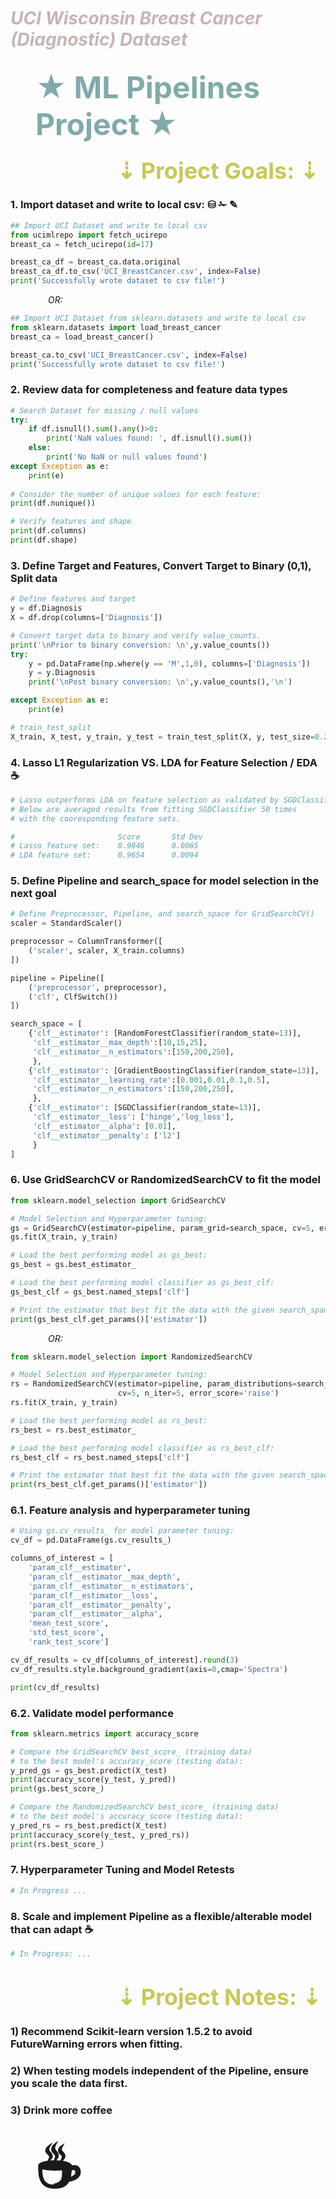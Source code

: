# <div style="color:rgb(200,180,180)"> ***UCI Wisconsin Breast Cancer (Diagnostic) Dataset*** </div>

## <div style="margin-left:40px;color:rgb(130,170,170);font-size:48px"> &#9733;  ML Pipelines Project  &#9733;

### <div style="margin-left:170px;color:rgb(200,200,90);font-size:36px"> &#8675; Project Goals: &#8675;</div>

### 1. Import dataset and write to local csv:  &#9921; &#9985; &#9998;
```python
## Import UCI Dataset and write to local csv
from ucimlrepo import fetch_ucirepo
breast_ca = fetch_ucirepo(id=17)

breast_ca_df = breast_ca.data.original
breast_ca_df.to_csv('UCI_BreastCancer.csv', index=False)
print('Successfully wrote dataset to csv file!')
```
*<div style="margin-left: 60px;"> OR: </div>*
```python
## Import UCI Dataset from sklearn.datasets and write to local csv
from sklearn.datasets import load_breast_cancer
breast_ca = load_breast_cancer()

breast_ca.to_csv('UCI_BreastCancer.csv', index=False)
print('Successfully wrote dataset to csv file!')
```
###
### 2. Review data for completeness and feature data types 
```python
# Search Dataset for missing / null values
try:
    if df.isnull().sum().any()>0:
        print('NaN values found: ', df.isnull().sum())
    else:
        print('No NaN or null values found')
except Exception as e:
    print(e)
    
# Consider the number of unique values for each feature:
print(df.nunique())

# Verify features and shape
print(df.columns)
print(df.shape)
```
###
### 3. Define Target and Features, Convert Target to Binary (0,1), Split data
```python
# Define features and target
y = df.Diagnosis
X = df.drop(columns=['Diagnosis'])

# Convert target data to binary and verify value_counts.
print('\nPrior to binary conversion: \n',y.value_counts())
try:
    y = pd.DataFrame(np.where(y == 'M',1,0), columns=['Diagnosis'])
    y = y.Diagnosis
    print('\nPost binary conversion: \n',y.value_counts(),'\n')

except Exception as e:
    print(e)

# train_test_split
X_train, X_test, y_train, y_test = train_test_split(X, y, test_size=0.2, random_state=13)
```
###
### 4. Lasso L1 Regularization VS. LDA for Feature Selection / EDA &#9749;
```python
# Lasso outperforms LDA on feature selection as validated by SGDClassifier scores:
# Below are averaged results from fitting SGDClassifier 50 times 
# with the cooresponding feature sets.

#                       Score       Std Dev
# Lasso feature set:    0.9846      0.0065
# LDA feature set:      0.9654      0.0094
```
###
### 5. Define Pipeline and search_space for model selection in the next goal
```python
# Define Preprocessor, Pipeline, and search_space for GridSearchCV()
scaler = StandardScaler()

preprocessor = ColumnTransformer([
    ('scaler', scaler, X_train.columns)
])

pipeline = Pipeline([
    ('preprocessor', preprocessor),
    ('clf', ClfSwitch())
])

search_space = [
    {'clf__estimator': [RandomForestClassifier(random_state=13)],
     'clf__estimator__max_depth':[10,15,25],
     'clf__estimator__n_estimators':[150,200,250],
     },
    {'clf__estimator': [GradientBoostingClassifier(random_state=13)],
     'clf__estimator__learning_rate':[0.001,0.01,0.1,0.5],
     'clf__estimator__n_estimators':[150,200,250],
     },
    {'clf__estimator': [SGDClassifier(random_state=13)],
     'clf__estimator__loss': ['hinge','log_loss'],
     'clf__estimator__alpha': [0.01],
     'clf__estimator__penalty': ['l2']
     }
]
```
###
### 6. Use GridSearchCV or RandomizedSearchCV to fit the model 
```python
from sklearn.model_selection import GridSearchCV

# Model Selection and Hyperparameter tuning:
gs = GridSearchCV(estimator=pipeline, param_grid=search_space, cv=5, error_score='raise')
gs.fit(X_train, y_train)

# Load the best performing model as gs_best:
gs_best = gs.best_estimator_

# Load the best performing model classifier as gs_best_clf:
gs_best_clf = gs_best.named_steps['clf']

# Print the estimator that best fit the data with the given search_space:
print(gs_best_clf.get_params()['estimator'])
```
*<div style="margin-left: 60px;"> OR: </div>*
```python
from sklearn.model_selection import RandomizedSearchCV

# Model Selection and Hyperparameter tuning:
rs = RandomizedSearchCV(estimator=pipeline, param_distributions=search_space, 
                        cv=5, n_iter=5, error_score='raise')
rs.fit(X_train, y_train)

# Load the best performing model as rs_best:
rs_best = rs.best_estimator_

# Load the best performing model classifier as rs_best_clf:
rs_best_clf = rs_best.named_steps['clf']

# Print the estimator that best fit the data with the given search_space:
print(rs_best_clf.get_params()['estimator'])
```
###
### 6.1. Feature analysis and hyperparameter tuning
```python
# Using gs.cv_results_ for model parameter tuning:
cv_df = pd.DataFrame(gs.cv_results_)

columns_of_interest = [
    'param_clf__estimator',
    'param_clf__estimator__max_depth',
    'param_clf__estimator__n_estimators',
    'param_clf__estimator__loss',
    'param_clf__estimator__penalty',
    'param_clf__estimator__alpha',
    'mean_test_score',
    'std_test_score',
    'rank_test_score']

cv_df_results = cv_df[columns_of_interest].round(3)
cv_df_results.style.background_gradient(axis=0,cmap='Spectra')

print(cv_df_results)
```
###
### 6.2. Validate model performance
```python
from sklearn.metrics import accuracy_score

# Compare the GridSearchCV best_score_ (training data)
# to the best model's accuracy_score (testing data):
y_pred_gs = gs_best.predict(X_test)
print(accuracy_score(y_test, y_pred))
print(gs.best_score_)

# Compare the RandomizedSearchCV best_score_ (training data) 
# to the best model's accuracy_score (testing data):
y_pred_rs = rs_best.predict(X_test)
print(accuracy_score(y_test, y_pred_rs))
print(rs.best_score_)
```
###
### 7. Hyperparameter Tuning and Model Retests
```python
# In Progress ...
```
###
### 8. Scale and implement Pipeline as a flexible/alterable model that can adapt  &#9749;
```python
# In Progress: ...
```
#
#
### <div style="margin-left:170px;color:rgb(200,200,90);font-size:36px"> &#8675; Project Notes: &#8675;</div>
###
### 1) Recommend Scikit-learn version 1.5.2 to avoid FutureWarning errors when fitting.
### 2) When testing models independent of the Pipeline, ensure you scale the data first.
### 3) Drink more coffee

### <div style="font-size:86px;margin-left:40px"> &#9749; </div>
<!--
Please don't delete
&#9733; &#9968; &#9749; &#10004; &#10008; &#9921; &#9985; &#9998;
-->

